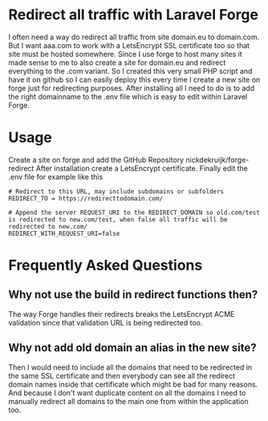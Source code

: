 # Redirect all traffic with Laravel Forge
I often need a way do redirect all traffic from site domain.eu to domain.com. But I want aaa.com to work with a LetsEncrypt SSL certificate too so that site must be hosted somewhere. Since I use forge to host many sites it made sense to me to also create a site for domain.eu and redirect everything to the .com variant. So I created this very small PHP script and have it on github so I can easily deploy this every time I create a new site on forge just for redirecting purposes.
After installing all I need to do is to add the right domainname to the .env file which is easy to edit within Laravel Forge.

# Usage
Create a site on forge and add the GitHub Repository nickdekruijk/forge-redirect
After installation create a LetsEncrypt certificate.
Finally edit the .env file for example like this
```
# Redirect to this URL, may include subdomains or subfolders
REDIRECT_TO = https://redirecttodomain.com/

# Append the server REQUEST_URI to the REDIRECT_DOMAIN so old.com/test is redirected to new.com/test, when false all traffic will be redirected to new.com/
REDIRECT_WITH_REQUEST_URI=false
```

# Frequently Asked Questions

## Why not use the build in redirect functions then?
The way Forge handles their redirects breaks the LetsEncrypt ACME validation since that validation URL is being redirected too.

## Why not add old domain an alias in the new site?
Then I would need to include all the domains that need to be redirected in the same SSL certificate and then everybody can see all the redirect domain names inside that certificate which might be bad for many reasons.
And because I don't want duplicate content on all the domains I need to manually redirect all domains to the main one from within the application too.

